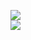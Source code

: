 [![](https://img.shields.io/badge/Made%20With-Github%20Spray-lightgrey.svg?style=for-the-badge&logo=github)](https://github.com/Annihil/github-spray#2673)  
[![](https://i.imgur.com/2DrTn0Z.gif)](https://github.com/Annihil/github-spray)